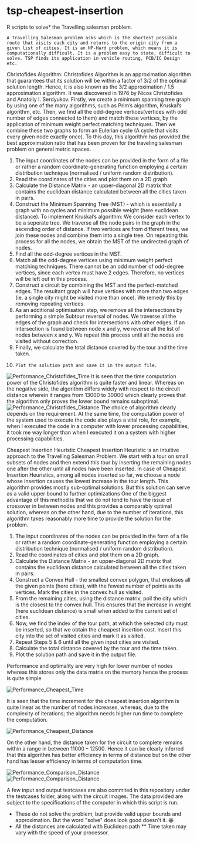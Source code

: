 # tsp-cheapest-insertion
R scripts to solve* the Travelling salesman problem.


	A Travelling Salesman problem asks which is the shortest possible route that visits each city and returns to the origin city from a given list of cities. It is an NP-Hard problem, which means it is computationally difficult. It is a problem easy to state, difficult to solve. TSP finds its application in vehicle routing, PCB/IC Design etc. 
	
	
Christofides Algorithm:
	Christofides Algorithm is an approximation algorithm that guarantees that its solution will be within a factor of 3/2 of the optimal solution length. Hence, it is also known as the 3/2 approximation / 1.5 approximation algorithm. It was discovered in 1976 by Nicos Christofides and Anatoliy I. Serdyukov. Firstly, we create a minimum spanning tree graph by using one of the many algorithms, such as Prim’s algorithm, Kruskal’s algorithm, etc. Then, we find all the odd-degree vertices(vertices with odd number of edges connected to them) and match these vertices, by the application of minimum weight perfect matching techniques. Then we combine these two graphs to form an Eulerian cycle (A cycle that visits every given node exactly once). To this day, this algorithm has provided the best approximation ratio that has been proven for the traveling salesman problem on general metric spaces. 
1)	The input coordinates of the nodes can be provided in the form of a file or rather a random coordinate-generating function employing a certain distribution technique (normalised / uniform random distribution).
2)	Read the coordinates of the cities and plot them on a 2D graph.
3)	Calculate the Distance Matrix - an upper-diagonal 2D matrix that contains the euclidean distance calculated between all the cities taken in pairs. 
4)	Construct the Minimum Spanning Tree (MST) - which is essentially a graph with no cycles and minimum possible weight (here euclidean distance). To implement Kruskal’s algorithm: We consider each vertex to be a seperate tree. We traverse all the node pairs in the graph in the ascending order of distance. If two vertices are from different trees, we join these nodes and combine them into a single tree. On repeating this process for all the nodes, we obtain the MST of the undirected graph of nodes.
5)	Find all the odd-degree vertices in the MST.
6)	Match all the odd-degree vertices using minimum weight perfect matching techniques. There cannot be an odd number of odd-degree vertices, since each vertex must have 2 edges. Therefore, no vertices will be left out in this process.
7)	Construct a circuit by combining the MST and the perfect-matched edges. The resultant graph will have vertices with more than two edges (ie. a single city might be visited more than once). We remedy this by removing repeating vertices.
8)	As an additional optimisation step, we remove all the intersections by performing a simple Subtour reversal of nodes. We traverse all the edges of the graph and check for intersections with other edges. If an intersection is found between node x and y, we reverse all the list of nodes between x and y. We repeat this process until all the nodes are visited without correction.
9)	Finally, we calculate the total distance covered by the tour and the time taken.
10) 	Plot the solution path and save it in the output file.
 
  ![Performance_Christofides_Time](https://github.com/RahulRavi1997/images/Performance_Christofides_Time.png)
It is seen that the time computation power of the Christofides algorithm is quite faster and linear.
Whereas on the negative side, the algorithm differs widely with respect to the circuit distance wherein it ranges from 13000 to 30000 which clearly proves that the algorithm only proves the lower bound remains suboptimal.
  ![Performance_Christofides_Distance](https://github.com/RahulRavi1997/images/Performance_Christofides_Distance.png)
The choice of algorithm clearly depends on the requirement. At the same time, the computation power of the system used to execute the code also plays a vital role, for example, when I executed the code in a computer with lower processing capabilities, it took me way longer than when I executed it on a system with higher processing capabilities.



Cheapest Insertion Heuristic
	Cheapest Insertion Heuristic is an intuitive approach to the Travelling Salesman Problem. We start with a tour on small subsets of nodes and then extend this tour by inserting the remaining nodes one after the other until all nodes have been inserted. In case of Cheapest Insertion Heuristics, among all nodes inserted so far, we choose a node whose insertion causes the lowest increase in the tour length. This algorithm provides mostly sub-optimal solutions. But this solution can serve as a valid upper bound to further optimizations
One of the biggest advantage of this method is that we do not tend to have the issue of crossover in between nodes and this provides a comparably optimal solution, whereas on the other hand, due to the number of iterations, this algorithm takes reasonably more time to provide the solution for the problem.


1)	The input coordinates of the nodes can be provided in the form of a file or rather a random coordinate-generating function employing a certain distribution technique (normalised / uniform random distribution).
2)	Read the coordinates of cities and plot them on a 2D graph.
3)	Calculate the Distance Matrix - an upper-diagonal 2D matrix that contains the euclidean distance calculated between all the cities taken in pairs. 
4)	Construct a Convex Hull - the smallest convex polygon, that encloses all the given points (here cities), with the fewest number of points as its vertices.  Mark the cities in the convex hull as visited.
5)	From the remaining cities, using the distance matrix, poll the city which is the closest to the convex hull. This ensures that the increase in weight (here euclidean distance) is small when added to the current set of cities.
6)	Now, we find the index of the tour path, at which the selected city must be inserted, so that we obtain the cheapest insertion cost. Insert this city into the set of visited cities and mark it as visited.
7)	Repeat Steps 5 & 6 until all the given input cities are visited.
8)	Calculate the total distance covered by the tour and the time taken.
9) 	Plot the solution path and save it in the output file.


Performance and optimality are very high for lower number of nodes whereas this stores only the data matrix on the memory hence the process is quite simple
 
 ![Performance_Cheapest_Time](https://github.com/RahulRavi1997/images/Performance_Cheapest_Time.png)
 
It is seen that the time increment for the cheapest insertion algorithm is quite linear as the number of nodes increases, whereas, due to the complexity of iterations; the algorithm needs higher run time to complete the computation.

 ![Performance_Cheapest_Distance](https://github.com/RahulRavi1997/images/Performance_Cheapest_Distance.png)

On the other hand, the distance taken for the circuit to complete remains within a range in between 11000 – 12500. 
Hence it can be clearly inferred that this algorithm has better efficiency in terms of distance but on the other hand has lesser efficiency in terms of computation time.
 
   ![Performance_Comparison_Distance](https://github.com/RahulRavi1997/images/Performance_Christofides_Distance.png)
   ![Performance_Comparison_Distance](https://github.com/RahulRavi1997/images/Performance_Christofides_Distance.png)


A few input and output testcases are also commited in this repository under the testcases folder, along with the circuit images.
The data provided are subject to the specifications of the computer in which this script is run.

*  These do not solve the problem, but provide valid upper bounds and approximation. But the word "solve" does look good doesn't it. 😀️
*  All the distances are calculated with Euclidean path 
** Time taken may vary with the speed of your processor.


